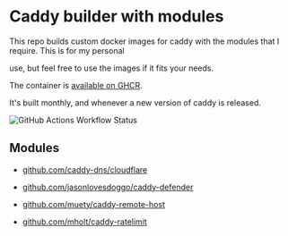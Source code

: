 # Caddy builder with modules

This repo builds custom docker images for caddy with the modules that I require. This is for my personal

use, but feel free to use the images if it fits your needs.

The container is [available on GHCR](https://ghcr.io/sintan1729/caddy-custom).

It's built monthly, and whenever a new version of caddy is released.

![GitHub Actions Workflow Status](https://img.shields.io/github/actions/workflow/status/sintan1729/custom-caddy-builder/main.yml)

## Modules

- [github.com/caddy-dns/cloudflare](https://github.com/caddy-dns/cloudflare)

- [github.com/jasonlovesdoggo/caddy-defender](https://pkg.jsn.cam/caddy-defender)

- [github.com/muety/caddy-remote-host](https://github.com/muety/caddy-remote-host)

- [github.com/mholt/caddy-ratelimit](https://github.com/mholt/caddy-ratelimit)
